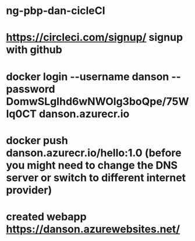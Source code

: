 # ng-pbp-dan-cicleCI
# https://circleci.com/signup/ signup with github
# docker login --username danson --password DomwSLgIhd6wNWOlg3boQpe/75WIq0CT danson.azurecr.io 
# docker push danson.azurecr.io/hello:1.0 (before you might need to change the DNS server or switch to different internet provider)
# created webapp https://danson.azurewebsites.net/